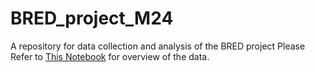 # BRED_project_M24
A repository for data collection and analysis of the BRED project
Please Refer to [This Notebook](data%20analysis/data_analysis.ipynb) for overview of the data.